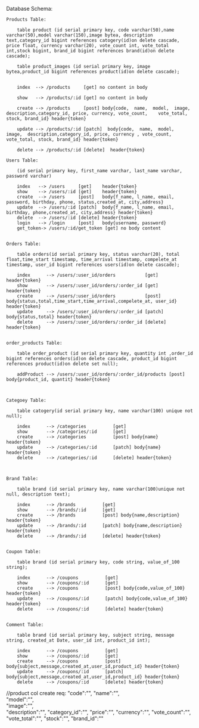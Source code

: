 Database Schema:
        
    Products Table:

        table product (id serial primary key, code varchar(50),name varchar(50),model varchar(150),image bytea, description text,category_id bigint references catogery(id)on delete cascade, price float, currency varchar(20), vote_count int, vote_total int,stock bigint, brand_id bigint references brand(id)on delete cascade);
        
        table product_images (id serial primary key, image bytea,product_id bigint references product(id)on delete cascade);


        index  --> /products     [get] no content in body

        show   --> /products/:id [get] no content in body

        create --> /products     [post] body{code,  name,  model,  image,  description,category_id, price, currency, vote_count,    vote_total, stock, brand_id} header{token}

        update --> /products/:id [patch]  body{code,  name,  model,  image,  description,category_id, price, currency , vote_count, vote_total, stock, brand_id} header{token}

        delete --> /products/:id [delete]  header{token}

    Users Table:

        (id serial primary key, first_name varchar, last_name varchar, password varchar)

        index   --> /users     [get]    header{token}
        show    --> /users/:id [get]    header{token}
        create  --> /users     [post]   body{f_name, l_name, email, password, birthday, phone, status,created_at, city,address}
        update  --> /users/:id [patch]  body{f_name, l_name, email, birthday, phone,created_at, city,address} header{token}
        delete  --> /users/:id [delete] header{token}
        login   --> /login     [post]   body{username, password}
        get_token-> /users/:id/get_token [get] no body content
        

    Orders Table:
        
        table orders(id serial primary key, status varchar(20), total float,time_start timestamp, time_arrival timestamp, compelete_at timestamp, user_id bigint references users(id)on delete cascade);

        index      --> /users/:user_id/orders           [get] header{token}
        show       --> /users/:user_id/orders/:order_id [get] header{token}
        create     --> /users/:user_id/orders           [post] body{status,total,time_start,time_arrival,compelete_at, user_id} header{token}
        update     --> /users/:user_id/orders/:order_id [patch] body{status,total} header{token}
        delete     --> /users/:user_id/orders/:order_id [delete] header{token}


    order_products Table:

        table order_product (id serial primary key, quantity int ,order_id bigint references orders(id)on delete cascade, product_id bigint references product(id)on delete set null);

        addProduct --> /users/:user_id/orders/:order_id/products [post] body{product_id, quantit} header{token}



    Categoey Table:

        table catogery(id serial primary key, name varchar(100) unique not null);

        index      --> /categories          [get]
        show       --> /categories/:id      [get]
        create     --> /categories          [post] body{name} header{token}
        update     --> /categories/:id      [patch] body{name} header{token}
        delete     --> /categories/:id      [delete] header{token}

   

    Brand Table:

        table brand (id serial primary key, name varchar(100)unique not null, description text);

        index      --> /brands          [get]
        show       --> /brands/:id      [get]
        create     --> /brands          [post] body{name,description} header{token}
        update     --> /brands/:id      [patch] body{name,description} header{token}
        delete     --> /brands/:id      [delete] header{token}


    Coupon Table:

        table brand (id serial primary key, code string, value_of_100 string);

        index      --> /coupons          [get]
        show       --> /coupons/:id      [get]
        create     --> /coupons          [post] body{code,value_of_100} header{token}
        update     --> /coupons/:id      [patch] body{code,value_of_100} header{token}
        delete     --> /coupons/:id      [delete] header{token}


    Comment Table:

        table brand (id serial primary key, subject string, message string, created_at Date, user_id int, product_id int);

        index      --> /coupons          [get]
        show       --> /coupons/:id      [get]
        create     --> /coupons          [post] body{subject,message,created_at,user_id,product_id} header{token}
        update     --> /coupons/:id      [patch] body{subject,message,created_at,user_id,product_id} header{token}
        delete     --> /coupons/:id      [delete] header{token}










//product col create req:
   "code":"",
    "name":"",  
    "model":"",  
    "image":"",  
    "description":"",
    "category_id":"", 
    "price":"", 
    "currency":"", 
    "vote_count":"",    
    "vote_total":"", 
    "stock":"", 
    "brand_id":""
    